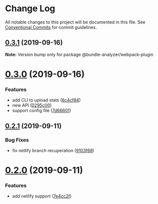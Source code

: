 # Change Log

All notable changes to this project will be documented in this file.
See [Conventional Commits](https://conventionalcommits.org) for commit guidelines.

## [0.3.1](https://github.com/smooth-code/bundle-analyzer-javascript/tree/master/packages/webpack-plugin/compare/v0.3.0...v0.3.1) (2019-09-16)

**Note:** Version bump only for package @bundle-analyzer/webpack-plugin





# [0.3.0](https://github.com/smooth-code/bundle-analyzer-javascript/tree/master/packages/webpack-plugin/compare/v0.2.1...v0.3.0) (2019-09-16)


### Features

* add CLI to upload stats ([6c4cf84](https://github.com/smooth-code/bundle-analyzer-javascript/tree/master/packages/webpack-plugin/commit/6c4cf84))
* new API ([0295c00](https://github.com/smooth-code/bundle-analyzer-javascript/tree/master/packages/webpack-plugin/commit/0295c00))
* support config file ([7d66601](https://github.com/smooth-code/bundle-analyzer-javascript/tree/master/packages/webpack-plugin/commit/7d66601))





## [0.2.1](https://github.com/smooth-code/bundle-analyzer-javascript/tree/master/packages/webpack-plugin/compare/v0.2.0...v0.2.1) (2019-09-11)


### Bug Fixes

* fix netlify branch recuperation ([9103f68](https://github.com/smooth-code/bundle-analyzer-javascript/tree/master/packages/webpack-plugin/commit/9103f68))





# [0.2.0](https://github.com/smooth-code/bundle-analyzer-javascript/tree/master/packages/webpack-plugin/compare/v0.1.0...v0.2.0) (2019-09-11)


### Features

* add netlify support ([7e4cc2f](https://github.com/smooth-code/bundle-analyzer-javascript/tree/master/packages/webpack-plugin/commit/7e4cc2f))
